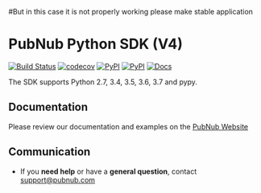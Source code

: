 #But in this case it is not properly working please make stable application
# PubNub Python SDK (V4)
[![Build Status](https://travis-ci.org/pubnub/python.svg?branch=master)](https://travis-ci.org/pubnub/python)
[![codecov](https://codecov.io/gh/pubnub/python/branch/master/graph/badge.svg)](https://codecov.io/gh/pubnub/python)
[![PyPI](https://img.shields.io/pypi/v/pubnub.svg)](https://pypi.python.org/pypi/pubnub/)
[![PyPI](https://img.shields.io/pypi/pyversions/pubnub.svg)](https://pypi.python.org/pypi/pubnub/)
[![Docs](https://img.shields.io/badge/docs-online-blue.svg)](https://www.pubnub.com/docs/python/pubnub-python-sdk-v4)

The SDK supports Python 2.7, 3.4, 3.5, 3.6, 3.7 and pypy.

## Documentation

Please review our documentation and examples on the [PubNub Website](https://www.pubnub.com/docs/python/pubnub-python-sdk-v4)

## Communication

- If you **need help** or have a **general question**, contact <support@pubnub.com>
